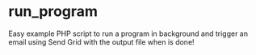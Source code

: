 # run_program
Easy example PHP script to run a program in background and trigger an email using Send Grid with the output file when is done!
